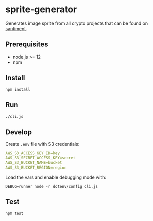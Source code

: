 # sprite-generator

Generates image sprite from all crypto projects that can be found on [santiment](https://api.santiment.net/graphiql?variables=&query=%7B%0A%20%20allProjects%20%7B%0A%20%20%20%20slug%0A%20%20%20%20logo64Url%0A%20%20%7D%0A%7D%0A).

## Prerequisites

* node.js >= 12
* npm

## Install

    npm install

## Run

    ./cli.js

## Develop

Create `.env` file with S3 credentials:

```yaml
AWS_S3_ACCESS_KEY_ID=key
AWS_S3_SECRET_ACCESS_KEY=secret
AWS_S3_BUCKET_NAME=bucket
AWS_S3_BUCKET_REGION=region
```

Load the vars and enable debugging mode with:

    DEBUG=runner node -r dotenv/config cli.js

## Test

    npm test
